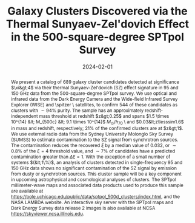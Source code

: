 ---
title: "Galaxy Clusters Discovered via the Thermal Sunyaev-Zel'dovich Effect in the 500-square-degree SPTpol Survey"
collection: "publications"
category: "co_papers"
permalink: /publications/2024OJAp7E13B
link: https://ui.adsabs.harvard.edu/abs/2024OJAp....7E..13B/abstract
date: 2024-02-01
venue: "The Open Journal of Astrophysics"
citation: "Bleem, L. E., Klein, M., Abbot, T. M. C., et al. (2024), The Open Journal of Astrophysics, 7, 13."
abstract: "We present a catalog of 689 galaxy cluster candidates detected at significance $\\xi&gt;4$ via their thermal Sunyaev-Zel'dovich (SZ) effect signature in 95 and 150 GHz data from the 500-square-degree SPTpol survey. We use optical and infrared data from the Dark Energy Camera and the Wide-field Infrared Survey Explorer (WISE) and \\spitzer \\ satellites, to confirm 544 of these candidates as clusters with $\\sim94\\%$ purity. The sample has an approximately redshift-independent mass threshold at redshift $z&gt;0.25$ and spans $1.5 \\times 10^{14} &lt; M_{500c} &lt; 9.1 \\times 10^{14}$ $M_\\odot/h_{70}$ \\ and $0.03&lt;z\\lesssim1.6$ in mass and redshift, respectively; 21\\% of the confirmed clusters are at $z&gt;1$. We use external radio data from the Sydney University Molonglo Sky Survey (SUMSS) to estimate contamination to the SZ signal from synchrotron sources. The contamination reduces the recovered $\\xi$ by a median value of 0.032, or $\\sim0.8\\%$ of the $\\xi=4$ threshold value, and $\\sim7\\%$ of candidates have a predicted contamination greater than $\\Delta \\xi = 1$. With the exception of a small number of systems $(&lt;1\\%)$, an analysis of clusters detected in single-frequency 95 and 150 GHz data shows no significant contamination of the SZ signal by emission from dusty or synchrotron sources. This cluster sample will be a key component in upcoming astrophysical and cosmological analyses of clusters. The SPTpol millimeter-wave maps and associated data products used to produce this sample are available at https://pole.uchicago.edu/public/data/sptpol_500d_clusters/index.html, and the NASA LAMBDA website. An interactive sky server with the SPTpol maps and Dark Energy Survey data release 2 images is also available at NCSA https://skyviewer.ncsa.illinois.edu."
---